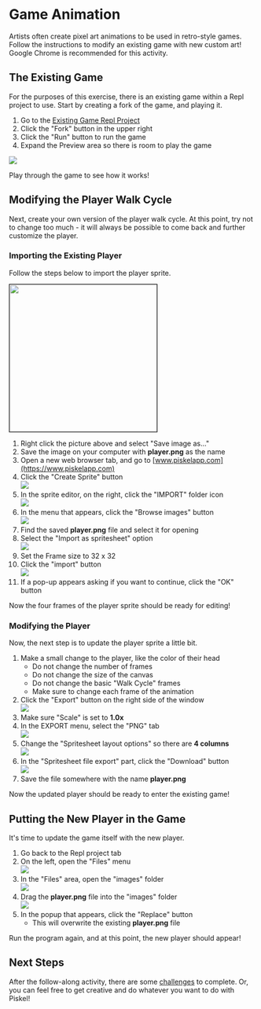 # Game Animation
Artists often create pixel art animations to be used in retro-style games. Follow the instructions to modify an existing game with new custom art! Google Chrome is recommended for this activity.

## The Existing Game
For the purposes of this exercise, there is an existing game within a Repl project to use. Start by creating a fork of the game, and playing it.

1. Go to the [Existing Game Repl Project](https://replit.com/@HylandOutreach/Platformer)
1. Click the "Fork" button in the upper right
1. Click the "Run" button to run the game
1. Expand the Preview area so there is room to play the game

![](Assets/ExistingGamePreview.png)

Play through the game to see how it works!

## Modifying the Player Walk Cycle
Next, create your own version of the player walk cycle. At this point, try not to change too much - it will always be possible to come back and further customize the player.

### Importing the Existing Player
Follow the steps below to import the player sprite.

<img src="player.png" style="border: 1px solid black" width="300px">

1. Right click the picture above and select "Save image as..."
1. Save the image on your computer with **player.png** as the name
1. Open a new web browser tab, and go to [www.piskelapp.com](https://www.piskelapp.com)
1. Click the "Create Sprite" button  
    ![](Assets/CreateSprite.png)
1. In the sprite editor, on the right, click the "IMPORT" folder icon  
    ![](Assets/Import.png)
1. In the menu that appears, click the "Browse images" button  
    ![](Assets/BrowseImages.png)
1. Find the saved **player.png** file and select it for opening
1. Select the "Import as spritesheet" option  
    ![](Assets/ImportPlayerAsSpritesheet.png)
1. Set the Frame size to 32 x 32
1. Click the "import" button  
    ![](Assets/ImportButtonPlayer.png)
1. If a pop-up appears asking if you want to continue, click the "OK" button

Now the four frames of the player sprite should be ready for editing!

### Modifying the Player
Now, the next step is to update the player sprite a little bit.

1. Make a small change to the player, like the color of their head
   - Do not change the number of frames
   - Do not change the size of the canvas
   - Do not change the basic "Walk Cycle" frames
   - Make sure to change each frame of the animation 
1. Click the "Export" button on the right side of the window  
   ![](Assets/Export.png)
1. Make sure "Scale" is set to **1.0x**
1. In the EXPORT menu, select the "PNG" tab  
   ![](Assets/ExportPngTab.png)
1. Change the "Spritesheet layout options" so there are **4 columns**  
   ![](Assets/ExportFourColumnLayout.png)
1. In the "Spritesheet file export" part, click the "Download" button  
   ![](Assets/ExportDownloadButton.png)
1. Save the file somewhere with the name **player.png**

Now the updated player should be ready to enter the existing game!

## Putting the New Player in the Game
It's time to update the game itself with the new player.

1. Go back to the Repl project tab
1. On the left, open the "Files" menu  
   ![](Assets/FilesMenu.png)
1. In the "Files" area, open the "images" folder  
   ![](Assets/ImagesFolder.png)
1. Drag the **player.png** file into the "images" folder  
   ![](Assets/DragPlayer.png)
1. In the popup that appears, click the "Replace" button
   - This will overwrite the existing **player.png** file

Run the program again, and at this point, the new player should appear!

## Next Steps
After the follow-along activity, there are some [challenges](AnimationChallenges.md) to complete. Or, you can feel free to get creative and do whatever you want to do with Piskel!
